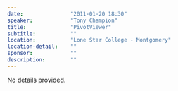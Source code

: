 ```yaml
---
date:               "2011-01-20 18:30"
speaker:            "Tony Champion"
title:              "PivotViewer"
subtitle:           ""
location:           "Lone Star College - Montgomery"
location-detail:    ""
sponsor:            ""
description:        ""
---
```

No details provided.
